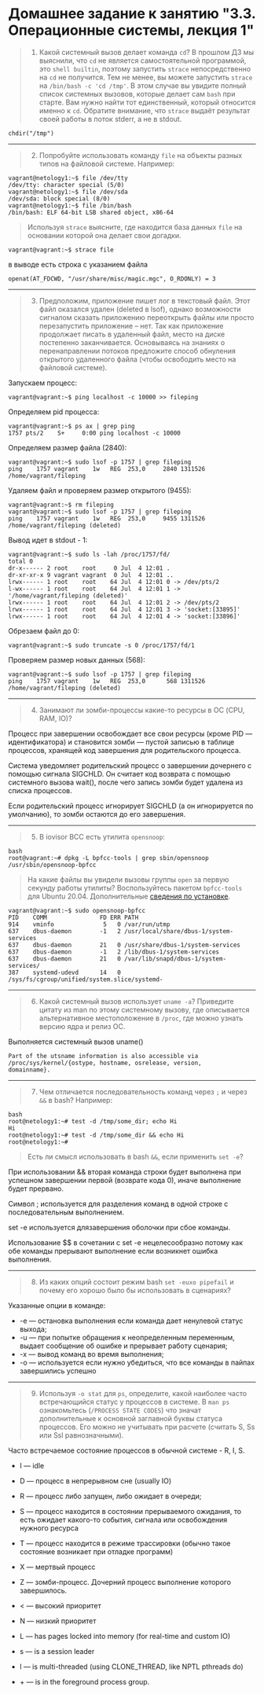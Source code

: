 # Домашнее задание к занятию "3.3. Операционные системы, лекция 1"

> 1. Какой системный вызов делает команда `cd`? В прошлом ДЗ мы выяснили, что `cd` не является самостоятельной  программой, это `shell builtin`, поэтому запустить `strace` непосредственно на `cd` не получится. Тем не менее, вы можете запустить `strace` на `/bin/bash -c 'cd /tmp'`. В этом случае вы увидите полный список системных вызовов, которые делает сам `bash` при старте. Вам нужно найти тот единственный, который относится именно к `cd`. Обратите внимание, что `strace` выдаёт результат своей работы в поток stderr, а не в stdout.

    chdir("/tmp")
---
>
> 2. Попробуйте использовать команду `file` на объекты разных типов на файловой системе. Например:

    vagrant@netology1:~$ file /dev/tty
    /dev/tty: character special (5/0)
    vagrant@netology1:~$ file /dev/sda
    /dev/sda: block special (8/0)
    vagrant@netology1:~$ file /bin/bash
    /bin/bash: ELF 64-bit LSB shared object, x86-64

> Используя `strace` выясните, где находится база данных `file` на основании которой она делает свои догадки.

    vagrant@vagrant:~$ strace file
в выводе есть строка с указанием файла

    openat(AT_FDCWD, "/usr/share/misc/magic.mgc", O_RDONLY) = 3

---
>
> 3. Предположим, приложение пишет лог в текстовый файл. Этот файл оказался удален (deleted в lsof), однако возможности сигналом сказать приложению переоткрыть файлы или просто перезапустить приложение – нет. Так как приложение продолжает писать в удаленный файл, место на диске постепенно заканчивается. Основываясь на знаниях о перенаправлении потоков предложите способ обнуления открытого удаленного файла (чтобы освободить место на файловой системе).

Запускаем процесс:

    vagrant@vagrant:~$ ping localhost -c 10000 >> fileping
Определяем pid процесса:

    vagrant@vagrant:~$ ps ax | grep ping
    1757 pts/2    S+     0:00 ping localhost -c 10000
Определяем размер файла (2840):

    vagrant@vagrant:~$ sudo lsof -p 1757 | grep fileping
    ping    1757 vagrant    1w   REG  253,0     2840 1311526 /home/vagrant/fileping
Удаляем файл и проверяем размер открытого (9455):

    vagrant@vagrant:~$ rm fileping
    vagrant@vagrant:~$ sudo lsof -p 1757 | grep fileping
    ping    1757 vagrant    1w   REG  253,0     9455 1311526 /home/vagrant/fileping (deleted)
Вывод идет в stdout - 1:

    vagrant@vagrant:~$ sudo ls -lah /proc/1757/fd/
    total 0
    dr-x------ 2 root    root     0 Jul  4 12:01 .
    dr-xr-xr-x 9 vagrant vagrant  0 Jul  4 12:01 ..
    lrwx------ 1 root    root    64 Jul  4 12:01 0 -> /dev/pts/2
    l-wx------ 1 root    root    64 Jul  4 12:01 1 -> '/home/vagrant/fileping (deleted)'
    lrwx------ 1 root    root    64 Jul  4 12:01 2 -> /dev/pts/2
    lrwx------ 1 root    root    64 Jul  4 12:01 3 -> 'socket:[33895]'
    lrwx------ 1 root    root    64 Jul  4 12:01 4 -> 'socket:[33896]'
Обрезаем файл до 0:

    vagrant@vagrant:~$ sudo truncate -s 0 /proc/1757/fd/1
Проверяем размер новых данных (568):

    vagrant@vagrant:~$ sudo lsof -p 1757 | grep fileping
    ping    1757 vagrant    1w   REG  253,0      568 1311526 /home/vagrant/fileping (deleted)

---
>
> 4. Занимают ли зомби-процессы какие-то ресурсы в ОС (CPU, RAM, IO)?

Процесс при завершении освобождает все свои ресурсы (кроме PID — идентификатора) и становится зомби — пустой записью в таблице процессов, хранящей код завершения для родительского процесса.

Система уведомляет родительский процесс о завершении дочернего с помощью сигнала SIGCHLD. Он считает код возврата с помощью системного вызова wait(), после чего запись зомби будет удалена из списка процессов.

Если родительский процесс игнорирует SIGCHLD (а он игнорируется по умолчанию), то зомби остаются до его завершения.

---
>
> 5. В iovisor BCC есть утилита `opensnoop`:

    bash
    root@vagrant:~# dpkg -L bpfcc-tools | grep sbin/opensnoop
    /usr/sbin/opensnoop-bpfcc

> На какие файлы вы увидели вызовы группы `open` за первую секунду работы утилиты? Воспользуйтесь пакетом `bpfcc-tools` для Ubuntu 20.04. Дополнительные [сведения по установке](https://github.com/iovisor/bcc/blob/master/INSTALL.md).

    vagrant@vagrant:~$ sudo opensnoop-bpfcc
    PID    COMM               FD ERR PATH
    914    vminfo              5   0 /var/run/utmp
    637    dbus-daemon        -1   2 /usr/local/share/dbus-1/system-services
    637    dbus-daemon        21   0 /usr/share/dbus-1/system-services
    637    dbus-daemon        -1   2 /lib/dbus-1/system-services
    637    dbus-daemon        21   0 /var/lib/snapd/dbus-1/system-services/
    387    systemd-udevd      14   0 /sys/fs/cgroup/unified/system.slice/systemd-

---
>
> 6. Какой системный вызов использует `uname -a`? Приведите цитату из man по этому системному вызову, где описывается альтернативное местоположение в `/proc`, где можно узнать версию ядра и релиз ОС.

Выполняется системный вызов uname()

    Part of the utsname information is also accessible via
    /proc/sys/kernel/{ostype, hostname, osrelease, version,
    domainname}.

---
>
> 7. Чем отличается последовательность команд через `;` и через `&&` в bash? Например:

    bash
    root@netology1:~# test -d /tmp/some_dir; echo Hi
    Hi
    root@netology1:~# test -d /tmp/some_dir && echo Hi
    root@netology1:~#

> Есть ли смысл использовать в bash `&&`, если применить `set -e`?

При использовании && вторая команда строки будет выполнена при успешном завершении первой (возврате кода 0), иначе выполнение будет прервано.

Символ ; используется для разделения команд в одной строке с последовательным выполнением.

set -e используется длязавершения оболочки при сбое команды.

Использование $$ в сочетании с set -e нецелесообразно потому как обе команды прерывают выполнение если возникнет ошибка выполнения.

---
>
> 8. Из каких опций состоит режим bash `set -euxo pipefail` и почему его хорошо было бы использовать в сценариях?

Указанные опции в команде:

* -e — остановка выполнения если команда дает ненулевой статус выхода;
* -u — при попытке обращения к неопределенным переменным, выдает сообщение об ошибке и прерывает работу сценария;
* -x — вывод команд во время выполнения;
* -o — используется если нужно убедиться, что все команды в пайпах завершились успешно

---
>
> 9. Используя `-o stat` для `ps`, определите, какой наиболее часто встречающийся статус у процессов в системе. В `man ps` ознакомьтесь (`/PROCESS STATE CODES`) что значат дополнительные к основной заглавной буквы статуса процессов. Его можно не учитывать при расчете (считать S, Ss или Ssl равнозначными).

Часто встречаемое состояние процессов в обычной системе - R, I, S.

* I — idle
* D — процесс в непрерывном сне (usually IO)
* R — процесс либо запущен, либо ожидает в очереди;
* S — процесс находится в состоянии прерываемого ожидания, то есть ожидает какого-то события, сигнала или освобождения нужного ресурса
* T — процесс находится в режиме трассировки (обычно такое состояние возникает при отладке программ)
* X — мертвый процесс
* Z — зомби-процесс. Дочерний процесс выполнение которого завершилось.

* < — высокий приоритет
* N — низкий приоритет
* L — has pages locked into memory (for real-time and custom IO)
* s — is a session leader
* l — is multi-threaded (using CLONE_THREAD, like NPTL pthreads do)
* \+ — is in the foreground process group.

